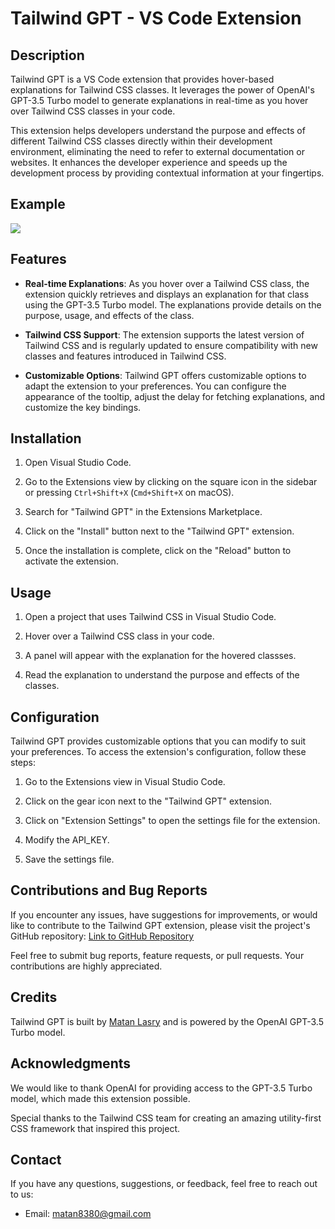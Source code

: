 # Tailwind GPT - VS Code Extension

## Description

Tailwind GPT is a VS Code extension that provides hover-based explanations for Tailwind CSS classes. It leverages the power of OpenAI's GPT-3.5 Turbo model to generate explanations in real-time as you hover over Tailwind CSS classes in your code.

This extension helps developers understand the purpose and effects of different Tailwind CSS classes directly within their development environment, eliminating the need to refer to external documentation or websites. It enhances the developer experience and speeds up the development process by providing contextual information at your fingertips.

## Example
![](https://github.com/matan1542/tailwind-gpt/docs/tailwind-presentation.gif)

## Features

- **Real-time Explanations**: As you hover over a Tailwind CSS class, the extension quickly retrieves and displays an explanation for that class using the GPT-3.5 Turbo model. The explanations provide details on the purpose, usage, and effects of the class.

- **Tailwind CSS Support**: The extension supports the latest version of Tailwind CSS and is regularly updated to ensure compatibility with new classes and features introduced in Tailwind CSS.

- **Customizable Options**: Tailwind GPT offers customizable options to adapt the extension to your preferences. You can configure the appearance of the tooltip, adjust the delay for fetching explanations, and customize the key bindings.

## Installation

1. Open Visual Studio Code.

2. Go to the Extensions view by clicking on the square icon in the sidebar or pressing `Ctrl+Shift+X` (`Cmd+Shift+X` on macOS).

3. Search for "Tailwind GPT" in the Extensions Marketplace.

4. Click on the "Install" button next to the "Tailwind GPT" extension.

5. Once the installation is complete, click on the "Reload" button to activate the extension.

## Usage

1. Open a project that uses Tailwind CSS in Visual Studio Code.

2. Hover over a Tailwind CSS class in your code.

3. A panel will appear with the explanation for the hovered classses.

4. Read the explanation to understand the purpose and effects of the classes.

## Configuration

Tailwind GPT provides customizable options that you can modify to suit your preferences. To access the extension's configuration, follow these steps:

1. Go to the Extensions view in Visual Studio Code.

2. Click on the gear icon next to the "Tailwind GPT" extension.

3. Click on "Extension Settings" to open the settings file for the extension.

4. Modify the API_KEY.

5. Save the settings file.

## Contributions and Bug Reports

If you encounter any issues, have suggestions for improvements, or would like to contribute to the Tailwind GPT extension, please visit the project's GitHub repository: [Link to GitHub Repository](https://github.com/matan1542/tailwind-gpt)

Feel free to submit bug reports, feature requests, or pull requests. Your contributions are highly appreciated.

## Credits

Tailwind GPT is built by [Matan Lasry](https://github.com/matan1542) and is powered by the OpenAI GPT-3.5 Turbo model. 

## Acknowledgments

We would like to thank OpenAI for providing access to the GPT-3.5 Turbo model, which made this extension possible.

Special thanks to the Tailwind CSS team for creating an amazing utility-first CSS framework that inspired this project.

## Contact

If you have any questions, suggestions, or feedback, feel free to reach out to us:

- Email: matan8380@gmail.com
